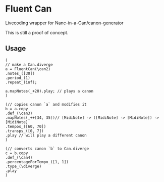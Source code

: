 # Fluent Can
Livecoding wrapper for Nanc-in-a-Can/canon-generator

This is still a proof of concept.

## Usage
```supercollider
(
// make a Can.diverge
a = FluentCan(\can2)
.notes_([30])
.period_(1)
.repeat_(inf);

a.mapNotes(_+20).play; // plays a canon
)

(// copies canon `a` and modifies it
b = a.copy 
.def_(\can3)
.mapNotes(_++[34, 35])// [MidiNote] -> ([MidiNote] -> [MidiNote]) -> [MidiNote]
.tempos_([60, 70])
.transps_([0, 7])
.play // will play a different canon
)

(// converts canon `b` to Can.diverge
c = b.copy
.def_(\can4)
.percentageForTempo_([1, 1])
.type_(\diverge)
.play 
)
```
